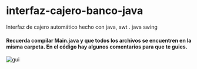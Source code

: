 # interfaz-cajero-banco-java
Interfaz de cajero automático  hecho con java, awt . java  swing


#### Recuerda compilar Main.java y que todos los archivos se encuentren en la misma carpeta. En el código hay algunos comentarios para que te guies.
![gui](https://user-images.githubusercontent.com/63685121/116277280-ed902f00-a74a-11eb-963e-0f758f41ca5a.png)
